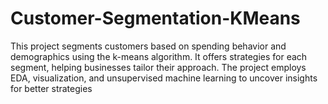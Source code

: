 # Customer-Segmentation-KMeans
This project segments customers based on spending behavior and demographics using the k-means algorithm. It offers strategies for each segment, helping businesses tailor their approach. The project employs EDA, visualization, and unsupervised machine learning to uncover insights for better strategies
